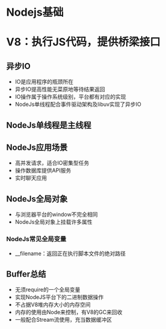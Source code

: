 # Nodejs基础

# V8：执行JS代码，提供桥梁接口

## 异步IO
- IO是应用程序的瓶颈所在
- 异步IO提高性能无菜原地等待结果返回
- IO操作属于操作系统级别，平台都有对应的实现
- NodeJs单线程配合事件驱动架构及libuv实现了异步IO

## NodeJs单线程是主线程

## NodeJs应用场景
- 高并发请求，适合IO密集型任务
- 操作数据库提供API服务
- 实时聊天应用

## NodeJs全局对象
- 与浏览器平台的window不完全相同
- NodeJs全局对象上挂载许多属性

### NodeJs常见全局变量
- __filename：返回正在执行脚本文件的绝对路径

## Buffer总结
- 无须require的一个全局变量
- 实现NodeJS平台下的二进制数据操作
- 不占据V8堆内存大小的内存空间
- 内存的使用由Node来控制，有V8的GC来回收
- 一般配合Stream流使用，充当数据缓冲区